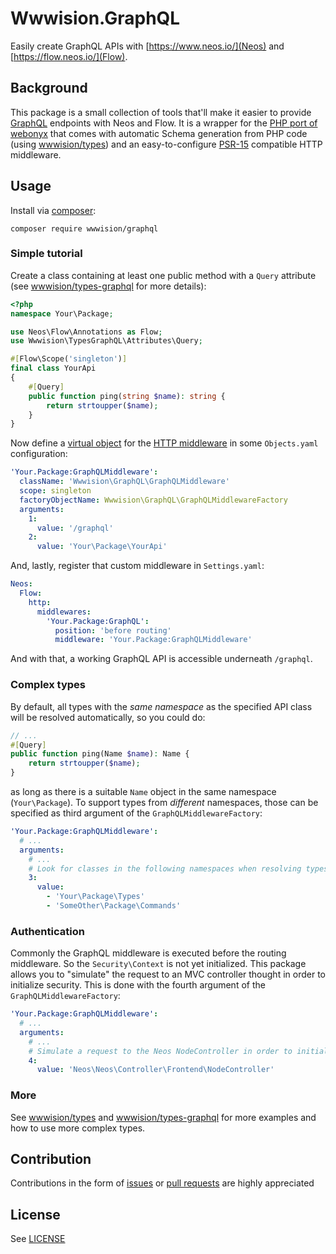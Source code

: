 # Wwwision.GraphQL

Easily create GraphQL APIs with [https://www.neos.io/](Neos) and [https://flow.neos.io/](Flow).

## Background

This package is a small collection of tools that'll make it easier to provide [GraphQL](http://graphql.org/) endpoints
with Neos and Flow.
It is a wrapper for the [PHP port of webonyx](https://github.com/webonyx/graphql-php) that comes with automatic Schema generation from PHP code (using [wwwision/types](https://github.com/bwaidelich/types))
and an easy-to-configure [PSR-15](https://www.php-fig.org/psr/psr-15/) compatible HTTP middleware.

## Usage

Install via  [composer](https://getcomposer.org/doc/):

```
composer require wwwision/graphql
```

### Simple tutorial

Create a class containing at least one public method with a `Query` attribute (see [wwwision/types-graphql](https://github.com/bwaidelich/types-graphql) for more details):

```php
<?php
namespace Your\Package;

use Neos\Flow\Annotations as Flow;
use Wwwision\TypesGraphQL\Attributes\Query;

#[Flow\Scope('singleton')]
final class YourApi
{
    #[Query]
    public function ping(string $name): string {
        return strtoupper($name);
    }
}
```

Now define a [virtual object](https://flowframework.readthedocs.io/en/stable/TheDefinitiveGuide/PartIII/ObjectManagement.html#sect-virtual-objects) for the [HTTP middleware](https://flowframework.readthedocs.io/en/stable/TheDefinitiveGuide/PartIII/Http.html#middlewares-chain)
in some `Objects.yaml` configuration:

```yaml
'Your.Package:GraphQLMiddleware':
  className: 'Wwwision\GraphQL\GraphQLMiddleware'
  scope: singleton
  factoryObjectName: Wwwision\GraphQL\GraphQLMiddlewareFactory
  arguments:
    1:
      value: '/graphql'
    2:
      value: 'Your\Package\YourApi'
```

And, lastly, register that custom middleware in `Settings.yaml`:

```yaml
Neos:
  Flow:
    http:
      middlewares:
        'Your.Package:GraphQL':
          position: 'before routing'
          middleware: 'Your.Package:GraphQLMiddleware'
```

And with that, a working GraphQL API is accessible underneath `/graphql`.

### Complex types

By default, all types with the *same namespace* as the specified API class will be resolved automatically, so you could do:

```php
// ...
#[Query]
public function ping(Name $name): Name {
    return strtoupper($name);
}
```
as long as there is a suitable `Name` object in the same namespace (`Your\Package`).
To support types from _different_ namespaces, those can be specified as third argument of the `GraphQLMiddlewareFactory`:

```yaml
'Your.Package:GraphQLMiddleware':
  # ...
  arguments:
    # ...
    # Look for classes in the following namespaces when resolving types:
    3:
      value:
        - 'Your\Package\Types'
        - 'SomeOther\Package\Commands'
```

### Authentication

Commonly the GraphQL middleware is executed before the routing middleware. So the `Security\Context` is not yet initialized.
This package allows you to "simulate" the request to an MVC controller thought in order to initialize security.
This is done with the fourth argument of the `GraphQLMiddlewareFactory`:

```yaml
'Your.Package:GraphQLMiddleware':
  # ...
  arguments:
    # ...
    # Simulate a request to the Neos NodeController in order to initialize the security context and trigger the default Neos backend authentication provider
    4:
      value: 'Neos\Neos\Controller\Frontend\NodeController'
```

### More

See [wwwision/types](https://github.com/bwaidelich/types) and [wwwision/types-graphql](https://github.com/bwaidelich/types-graphql) for more examples and how to use more complex types.

## Contribution

Contributions in the form of [issues](https://github.com/bwaidelich/Wwwision.GraphQL/issues) or [pull requests](https://github.com/bwaidelich/Wwwision.GraphQL/pulls) are highly appreciated

## License

See [LICENSE](./LICENSE)
